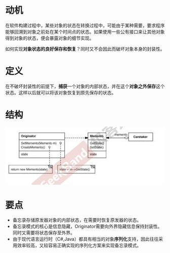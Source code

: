 # 动机

在软件构建过程中，某些对象的状态在转换过程中，可能由于某种需要，要求程序能够回溯到对象之前处在某个时间点的状态。如果使用一些公有接口来让其他对象得到对象的状态，便会暴露对象的细节实现。

如何实现**对象状态的良好保存和恢复**？同时又不会因此而破坏对象本身的封装性。



# 定义

在不破坏封装性的前提下，**捕获**一个对象的内部状态，并在这个**对象之外保存**这个状态。这样以后就可以将该对象恢复到原先保存的状态。



# 结构

![image-20200615174051312](figure/image-20200615174051312.png)

# 要点

- 备忘录存储原发器对象的内部状态，在需要时恢复原发器的状态。
- 备忘录模式的核心是信息隐藏，Originator需要向外界隐藏信息保持封装性。同时又需要将状态保存至外界。
- 由于现代语言运行时（C#,Java）都具有相当的对象**序列化**支持，因此往往采用效率较高，又较容易正确实现的序列化方案来实现备忘录模式。

